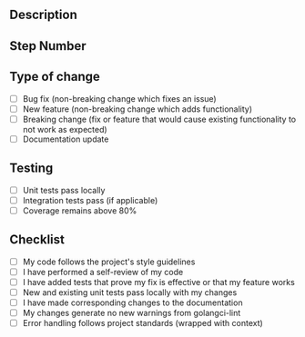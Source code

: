## Description
<!-- Brief description of changes -->

## Step Number
<!-- If applicable: Step XX of master plan -->

## Type of change
- [ ] Bug fix (non-breaking change which fixes an issue)
- [ ] New feature (non-breaking change which adds functionality)
- [ ] Breaking change (fix or feature that would cause existing functionality to not work as expected)
- [ ] Documentation update

## Testing
- [ ] Unit tests pass locally
- [ ] Integration tests pass (if applicable)
- [ ] Coverage remains above 80%

## Checklist
- [ ] My code follows the project's style guidelines
- [ ] I have performed a self-review of my code
- [ ] I have added tests that prove my fix is effective or that my feature works
- [ ] New and existing unit tests pass locally with my changes
- [ ] I have made corresponding changes to the documentation
- [ ] My changes generate no new warnings from golangci-lint
- [ ] Error handling follows project standards (wrapped with context)
